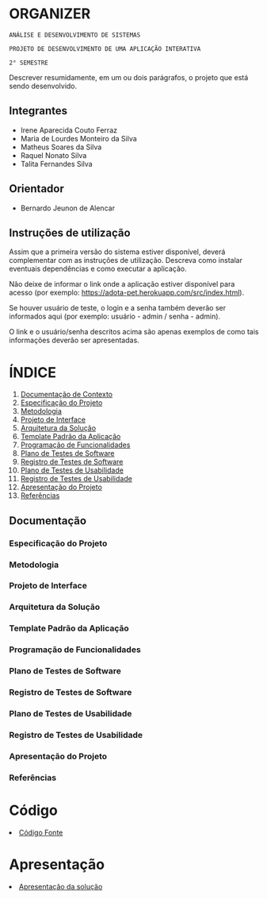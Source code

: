 # ORGANIZER

`ANÁLISE E DESENVOLVIMENTO DE SISTEMAS`

`PROJETO DE DESENVOLVIMENTO DE UMA APLICAÇÃO INTERATIVA`

`2° SEMESTRE`

Descrever resumidamente, em um ou dois parágrafos, o projeto que está sendo desenvolvido.

## Integrantes

* Irene Aparecida Couto Ferraz
* Maria de Lourdes Monteiro da Silva
* Matheus Soares da Silva
* Raquel Nonato Silva
* Talita Fernandes Silva

## Orientador

* Bernardo Jeunon de Alencar

## Instruções de utilização

Assim que a primeira versão do sistema estiver disponível, deverá complementar com as instruções de utilização. Descreva como instalar eventuais dependências e como executar a aplicação.

Não deixe de informar o link onde a aplicação estiver disponível para acesso (por exemplo: https://adota-pet.herokuapp.com/src/index.html).

Se houver usuário de teste, o login e a senha também deverão ser informados aqui (por exemplo: usuário - admin / senha - admin).

O link e o usuário/senha descritos acima são apenas exemplos de como tais informações deverão ser apresentadas.

# ÍNDICE

<ol>
<li><a href="docs/01-Documentação de Contexto.md#documentacaocontexto"> Documentação de Contexto</a></li>
<li><a href="docs/02-Especificação do Projeto.md#especificacao"> Especificação do Projeto</a></li>
<li><a href="docs/03-Metodologia.md#metodologia"> Metodologia</a></li>
<li><a href="docs/04-Projeto de Interface.md#interface"> Projeto de Interface</a></li>
<li><a href="docs/05-Arquitetura da Solução.md#arquitetura"> Arquitetura da Solução</a></li>
<li><a href="docs/06-Template Padrão da Aplicação.md#template"> Template Padrão da Aplicação</a></li>
<li><a href="docs/07-Programação de Funcionalidades.md#funcionalidade"> Programação de Funcionalidades</a></li>
<li><a href="docs/08-Plano de Testes de Software.md#planosoftware"> Plano de Testes de Software</a></li>
<li><a href="docs/09-Registro de Testes de Software.md#registrosoftware"> Registro de Testes de Software</a></li>
<li><a href="docs/10-Plano de Testes de Usabilidade.md#planoteste"> Plano de Testes de Usabilidade</a></li>
<li><a href="docs/11-Registro de Testes de Usabilidade.md#registroteste"> Registro de Testes de Usabilidade</a></li>
<li><a href="docs/12-Apresentação do Projeto.md#apresentacao"> Apresentação do Projeto</a></li>
<li><a href="docs/13-Referências.md#referencia"> Referências</a></li>
</ol>

## <a name="documentacao">Documentação</a>
### <a name="documentacaocontexto">Especificação do Projeto</a>
### <a name="metodologia">Metodologia</a>
### <a name="interface">Projeto de Interface</a>
### <a name="arquitetura">Arquitetura da Solução</a>
### <a name="template">Template Padrão da Aplicação</a>
### <a name="funcionalidade">Programação de Funcionalidades</a>
### <a name="planosoftware">Plano de Testes de Software</a>
### <a name="registrosoftware">Registro de Testes de Software</a>
### <a name="planoteste">Plano de Testes de Usabilidade</a>
### <a name="registroteste">Registro de Testes de Usabilidade</a>
### <a name="apresentacao">Apresentação do Projeto</a>
### <a name="referencia">Referências</a>






# Código

<li><a href="src/README.md"> Código Fonte</a></li>

# Apresentação

<li><a href="presentation/README.md"> Apresentação da solução</a></li>

